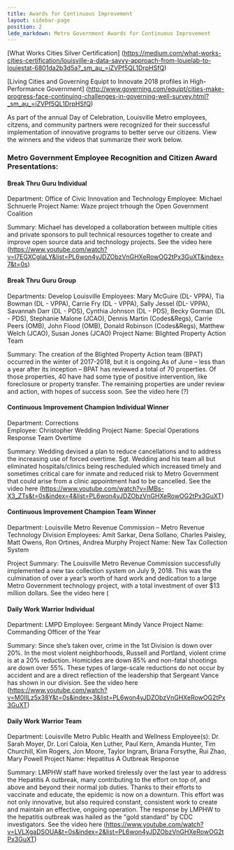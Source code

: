 ```yaml
---
title: Awards for Continuous Improvement
layout: sidebar-page
position: 2
lede_markdown: Metro Government Awards for Continuous Improvement
---
```


[What Works Cities Silver Certification] (https://medium.com/what-works-cities-certification/louisville-a-data-savvy-approach-from-louielab-to-louiestat-6801da2b3d5a?_sm_au_=iZVPf5QL1DrpHSfQ)


[Living Cities and Governing Equipt to Innovate 2018 profiles in High-Performance Government] (http://www.governing.com/equipt/cities-make-progress-face-continuing-challenges-in-governing-well-survey.html?_sm_au_=iZVPf5QL1DrpHSfQ)


As part of the annual Day of Celebration, Louisville Metro employees, citzens, and community partners were recognized for their successful implementation of innovative programs to better serve our citizens. View the winners and the videos that summarize their work below.

### Metro Government Employee Recognition and Citizen Award Presentations:

#### Break Thru Guru Individual
Department: Office of Civic Innovation and Technology 
Employee: Michael Schnuerle 
Project Name: Waze project trhough the Open Government Coalition  

Summary: Michael has developed a collaboration between multiple cities and private sponsors to pull technical resources together to create and improve open source data and technology projects. See the video here (https://www.youtube.com/watch?v=I7EGXCgIaLY&list=PL6won4yJDZObzVnGHXeRowOG2tPx3GuXT&index=7&t=0s) 

#### Break Thru Guru Group
Departments: Develop Louisville 
Employees: Mary McGuire (DL- VPPA), Tia Bowman (DL - VPPA), Carrie Fry (DL - VPPA), Sally Jessel (DL- VPPA), Savannah Darr (DL - PDS), Cynthia Johnson (DL - PDS), Becky Gorman (DL - PDS), Stephanie Malone (JCAO), Dennis Martin (Codes&Regs), Carrie Peers (OMB), John Flood (OMB), Donald Robinson (Codes&Regs), Matthew Welch (JCAO), Susan Jones (JCAO)
Project Name: Blighted Property Action Team  

Summary: The creation of the Blighted Property Action team (BPAT) occurred in the winter of 2017-2018, but it is ongoing.As of June – less than a year after its inception – BPAT has reviewed a total of 70 properties. Of those properties, 40 have had some type of positive intervention, like foreclosure or property transfer. The remaining properties are under review and action, with hopes of success soon. See the video here (?)

#### Continuous Improvement Champion Individual Winner
Department: Corrections  
Employee: Christopher Wedding
Project Name: Special Operations Response Team Overtime 

Summary: Wedding devised a plan to reduce cancellations and to address the increasing use of forced overtime. Sgt. Wedding and his team all but eliminated hospitals/clinics being rescheduled which increased timely and sometimes critical care for inmate and reduced risk to Metro Government that could arise from a clinic appointment had to be cancelled. See the video here (https://www.youtube.com/watch?v=IMBs-X3_ZTs&t=0s&index=4&list=PL6won4yJDZObzVnGHXeRowOG2tPx3GuXT)

#### Continuous Improvement Champion Team Winner
Department: Louisville Metro Revenue Commission – Metro Revenue Technology Division
Employees: Amit Sarkar, Dena Sollano, Charles Paisley, Matt Owens, Ron Ortines, Andrea Murphy 
Project Name: New Tax Collection System 

Project Summary: The Louisville Metro Revenue Commission successfully implemented a new tax collection system on July 9, 2018.  This was the culmination of over a year’s worth of hard work and dedication to a large Metro Government technology project, with a total investment of over $13 million dollars. See the video here (

#### Daily Work Warrior Individual
Department: LMPD
Employee: Sergeant Mindy Vance
Project Name:  Commanding Officer of the Year

Summary: Since she’s taken over, crime in the 1st Division is down over 20%. In the most violent neighborhoods, Russell and Portland, violent crime is at a 20% reduction.  Homicides are down 85% and non-fatal shootings are down over 55%. These types of large-scale reductions do not occur by accident and are a direct reflection of the leadership that Sergeant Vance has shown in our division.  See the video here (https://www.youtube.com/watch?v=M0IILz5x38Y&t=0s&index=3&list=PL6won4yJDZObzVnGHXeRowOG2tPx3GuXT)

#### Daily Work Warrior Team
Department: Louisville Metro Public Health and Wellness
Employee(s): Dr. Sarah Moyer, Dr. Lori Caloia, Ken Luther, Paul Kern, Amanda Hunter, Tim Churchill, Kim Rogers, Jon Moore, Taylor Ingram, Briana Forsythe, Rui Zhao, Mary Powell 
Project Name: Hepatitus A Outbreak Response  

Summary: LMPHW staff have worked tirelessly over the last year to address the Hepatitis A outbreak, many contributing to the effort on top of, and above and beyond their normal job duties.  Thanks to their efforts to vaccinate and educate, the epidemic is now on a downturn. This effort was not only innovative, but also required constant, consistent work to create and maintain an effective, ongoing operation. The response by LMPHW to the hepatitis outbreak was hailed as the "gold standard" by CDC investigators. See the video here (https://www.youtube.com/watch?v=LVLXgaDSOUA&t=0s&index=2&list=PL6won4yJDZObzVnGHXeRowOG2tPx3GuXT)
  
